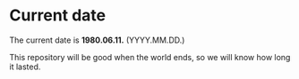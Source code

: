 # Current date

The current date is **1980.06.11.** (YYYY.MM.DD.)

This repository will be good when the world ends, so we will know how long it lasted.